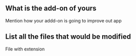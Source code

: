 ## What is the add-on of yours

Mention how your addd-on is going to improve out app


## List all the files  that would be modified

File with extension

